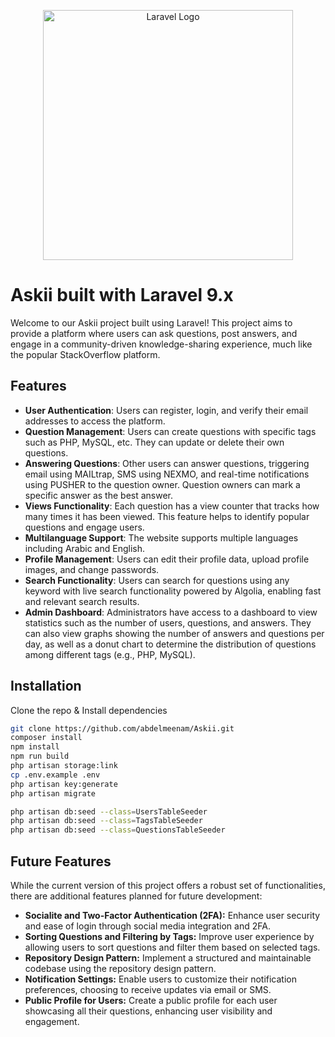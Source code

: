 <p align="center"><a href="https://laravel.com" target="_blank"><img src="https://raw.githubusercontent.com/laravel/art/master/logo-lockup/5%20SVG/2%20CMYK/1%20Full%20Color/laravel-logolockup-cmyk-red.svg" width="400" alt="Laravel Logo"></a></p>
</p>

# Askii built with Laravel 9.x
Welcome to our Askii project built using Laravel! This project aims to provide a platform where users can ask questions, post answers, and engage in a community-driven knowledge-sharing experience, much like the popular StackOverflow platform.

## Features

- **User Authentication**: Users can register, login, and verify their email addresses to access the platform.
- **Question Management**: Users can create questions with specific tags such as PHP, MySQL, etc. They can update or delete their own questions.
- **Answering Questions**: Other users can answer questions, triggering email using MAILtrap, SMS using NEXMO, and real-time notifications using PUSHER  to the question owner. Question owners can mark a specific answer as the best answer.
- **Views Functionality**: Each question has a view counter that tracks how many times it has been viewed. This feature helps to identify popular questions and engage users.
- **Multilanguage Support**: The website supports multiple languages including Arabic and English.
- **Profile Management**: Users can edit their profile data, upload profile images, and change passwords.
- **Search Functionality**: Users can search for questions using any keyword with live search functionality powered by Algolia, enabling fast and relevant search results.
- **Admin Dashboard**: Administrators have access to a dashboard to view statistics such as the number of users, questions, and answers. They can also view graphs showing the number of answers and questions per day, as well as a donut chart to determine the distribution of questions among different tags (e.g., PHP, MySQL).


## Installation
Clone the repo & Install dependencies
```bash
git clone https://github.com/abdelmeenam/Askii.git
composer install
npm install
npm run build
php artisan storage:link
cp .env.example .env
php artisan key:generate
php artisan migrate
```

```bash
php artisan db:seed --class=UsersTableSeeder
php artisan db:seed --class=TagsTableSeeder
php artisan db:seed --class=QuestionsTableSeeder
```


    
## Future Features
While the current version of this project offers a robust set of functionalities, there are additional features planned for future development:

- **Socialite and Two-Factor Authentication (2FA):** Enhance user security and ease of login through social media integration and 2FA.
- **Sorting Questions and Filtering by Tags:** Improve user experience by allowing users to sort questions and filter them based on selected tags.
- **Repository Design Pattern:** Implement a structured and maintainable codebase using the repository design pattern.
- **Notification Settings:** Enable users to customize their notification preferences, choosing to receive updates via email or SMS.
- **Public Profile for Users:** Create a public profile for each user showcasing all their questions, enhancing user visibility and engagement.


